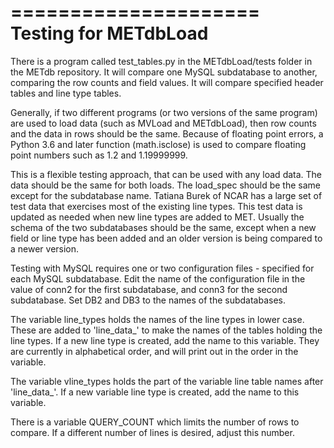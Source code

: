 =====================
Testing for METdbLoad
=====================

There is a program called test_tables.py in the METdbLoad/tests folder in the METdb repository. It will compare one MySQL subdatabase to another, comparing the row counts and field values. It will compare specified header tables and line type tables.

Generally, if two different programs (or two versions of the same program) are used to load data (such as MVLoad and METdbLoad), then row counts and the data in rows should be the same. Because of floating point errors, a Python 3.6 and later function (math.isclose) is used to compare floating point numbers such as 1.2 and 1.19999999.

This is a flexible testing approach, that can be used with any load data. The data should be the same for both loads. The load_spec should be the same except for the subdatabase name. Tatiana Burek of NCAR has a large set of test data that exercises most of the existing line types. This test data is updated as needed when new line types are added to MET. Usually the schema of the two subdatabases should be the same, except when a new field or line type has been added and an older version is being compared to a newer version.

Testing with MySQL requires one or two configuration files - specified for each MySQL subdatabase. Edit the name of the configuration file in the value of conn2 for the first subdatabase, and conn3 for the second subdatabase. Set DB2 and DB3 to the names of the subdatabases.

The variable line_types holds the names of the line types in lower case. These are added to 'line\_data\_' to make the names of the tables holding the line types. If a new line type is created, add the name to this variable. They are currently in alphabetical order, and will print out in the order in the variable.

The variable vline\_types holds the part of the variable line table names after 'line\_data\_'. If a new variable line type is created, add the name to this variable.

There is a variable QUERY_COUNT which limits the number of rows to compare. If a different number of lines is desired, adjust this number.
